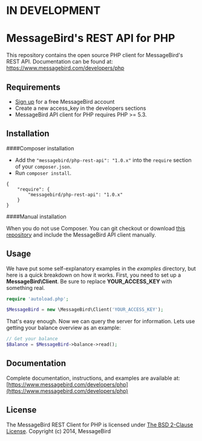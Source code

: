 # IN DEVELOPMENT


MessageBird's REST API for PHP
===============================
This repository contains the open source PHP client for MessageBird's REST API. Documentation can be found at: https://www.messagebird.com/developers/php


Requirements
-----

- [Sign up](https://www.messagebird.com/en/signup) for a free MessageBird account
- Create a new access_key in the developers sections
- MessageBird API client for PHP requires PHP >= 5.3.

Installation
-----

####Composer installation

- Add the `"messagebird/php-rest-api": "1.0.x"` into the `require` section of your `composer.json`.
- Run `composer install`.

```
{
    "require": {
        "messagebird/php-rest-api": "1.0.x"
    }
}
```

####Manual installation

When you do not use Composer. You can git checkout or download [this repository](https://github.com/messagebird/php-rest-api/archive/master.zip) and include the MessageBird API client manually.


Usage
-----

We have put some self-explanatory examples in the *examples* directory, but here is a quick breakdown on how it works. First, you need to set up a **MessageBird\Client**. Be sure to replace **YOUR_ACCESS_KEY** with something real.

```php
require 'autoload.php';

$MessageBird = new \MessageBird\Client('YOUR_ACCESS_KEY');

```

That's easy enough. Now we can query the server for information. Lets use getting your balance overview as an example:

```php
// Get your balance
$Balance = $MessageBird->balance->read();
```


Documentation
----
Complete documentation, instructions, and examples are available at:
[https://www.messagebird.com/developers/php](https://www.messagebird.com/developers/php)


License
----
The MessageBird REST Client for PHP is licensed under [The BSD 2-Clause License](http://opensource.org/licenses/BSD-2-Clause). Copyright (c) 2014, MessageBird
